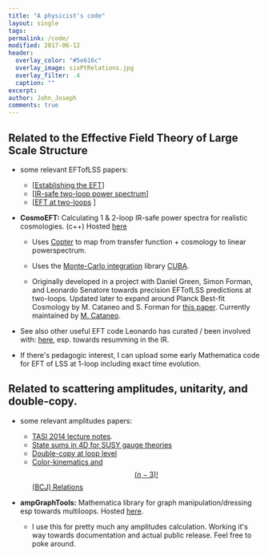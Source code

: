 ```yaml
---
title: "A physicist's code"
layout: single
tags:
permalink: /code/
modified: 2017-06-12
header:
  overlay_color: "#5e616c"
  overlay_image: sixPtRelations.jpg
  overlay_filter: .4
  caption: ""
excerpt:
author: John_Joseph
comments: true
---
```


## Related to the Effective Field Theory of Large Scale Structure
* some relevant EFTofLSS papers:
  * [[Establishing the EFT](http://arxiv.org/abs/arXiv:1206.2926)]
  * [[IR-safe two-loop power spectrum](http://arxiv.org/abs/arXiv:1304.4946)]
  * [[EFT at two-loops](http://arxiv.org/abs/arXiv:1310.0464) ]

* **CosmoEFT:** Calculating 1 & 2-loop IR-safe power spectra for realistic cosmologies.  (c++)  Hosted [here](http://web.stanford.edu/~senatore/CosmoEFT.tar.gz)

    * Uses [Copter](http://mwhite.berkeley.edu/Copter/) to map from transfer function + cosmology to linear powerspectrum.

    * Uses the [Monte-Carlo integration](https://en.wikipedia.org/wiki/Monte_Carlo_integration)  library [CUBA](http://www.feynarts.de/cuba/).

    * Originally developed in a project with Daniel Green, Simon Forman, and Leonardo Senatore towards precision EFTofLSS predictions at two-loops. Updated later to expand around Planck Best-fit Cosmology by M. Cataneo and S. Forman for [this paper](https://inspirehep.net/record/1469026). Currently maintained by [M. Cataneo](http://www.ph.ed.ac.uk/people/matteo-cataneo).

* See also other useful EFT code Leonardo has curated / been involved with: [here](http://web.stanford.edu/~senatore/), esp. towards resumming in the IR.

* If there's pedagogic interest, I can upload some early Mathematica code for EFT of LSS at 1-loop including exact time evolution.

## Related to scattering amplitudes, unitarity, and double-copy.
* some relevant amplitudes papers:
   * [TASI 2014 lecture notes](http://arxiv.org/abs/arXiv:1506.00974).
   * [State sums in 4D for SUSY gauge theories](http://arxiv.org/abs/arXiv:0903.5348)
   * [Double-copy at loop level](http://arxiv.org/abs/arXiv:1004.0476)
   * [Color-kinematics and $$(n-3)!$$(BCJ) Relations](http://arxiv.org/abs/arXiv:0805.3993)

* **ampGraphTools:** Mathematica library for graph manipulation/dressing esp towards multiloops. Hosted [here](https://github.com/drjjmc/ampGraphTools_mma).
   * I use this for pretty much any amplitudes calculation.  Working it's way towards documentation and actual public release.  Feel free to poke around.
